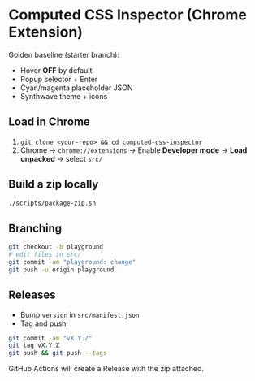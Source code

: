 # Computed CSS Inspector (Chrome Extension)

Golden baseline (starter branch):
- Hover **OFF** by default
- Popup selector + Enter
- Cyan/magenta placeholder JSON
- Synthwave theme + icons

## Load in Chrome
1. `git clone <your-repo> && cd computed-css-inspector`
2. Chrome → `chrome://extensions` → Enable **Developer mode** → **Load unpacked** → select `src/`

## Build a zip locally
```bash
./scripts/package-zip.sh
```

## Branching
```bash
git checkout -b playground
# edit files in src/
git commit -am "playground: change"
git push -u origin playground
```

## Releases
- Bump `version` in `src/manifest.json`
- Tag and push:
```bash
git commit -am "vX.Y.Z"
git tag vX.Y.Z
git push && git push --tags
```
GitHub Actions will create a Release with the zip attached.
